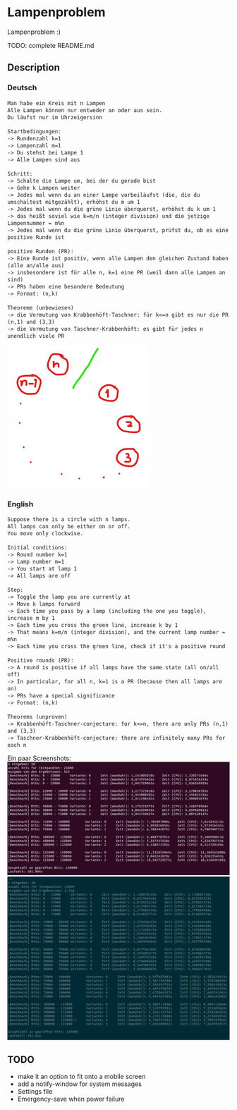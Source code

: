 # Lampenproblem
Lampenproblem :)

TODO: complete README.md

## Description
### Deutsch
```
Man habe ein Kreis mit n Lampen
Alle Lampen können nur entweder an oder aus sein.
Du läufst nur im Uhrzeigersinn

Startbedingungen:
-> Rundenzahl k=1
-> Lampenzahl m=1
-> Du stehst bei Lampe 1
-> Alle Lampen sind aus

Schritt:
-> Schalte die Lampe um, bei der du gerade bist
-> Gehe k Lampen weiter
-> Jedes mal wenn du an einer Lampe vorbeiläufst (die, die du umschaltest mitgezählt), erhöhst du m um 1
-> Jedes mal wenn du die grüne Linie überquerst, erhöhst du k um 1
-> das heißt soviel wie k=m/n (integer division) und die jetzige Lampennummer = m%n
-> Jedes mal wenn du die grüne Linie überquerst, prüfst du, ob es eine positive Runde ist

positive Runden (PR):
-> Eine Runde ist positiv, wenn alle Lampen den gleichen Zustand haben (alle an/alle aus)
-> insbesondere ist für alle n, k=1 eine PR (weil dann alle Lampen an sind)
-> PRs haben eine besondere Bedeutung
-> Format: (n,k)

Theoreme (unbewiesen)
-> die Vermutung von Krabbenhöft-Taschner: für k<=n gibt es nur die PR (n,1) und (3,3)
-> die Vermutung von Taschner-Krabbenhöft: es gibt für jedes n unendlich viele PR
```
![grafik](./readme/Lampenanordnung.png)

### English
```
Suppose there is a circle with n lamps.
All lamps can only be either on or off.
You move only clockwise.

Initial conditions:
-> Round number k=1
-> Lamp number m=1
-> You start at lamp 1
-> All lamps are off

Step:
-> Toggle the lamp you are currently at
-> Move k lamps forward
-> Each time you pass by a lamp (including the one you toggle), increase m by 1
-> Each time you cross the green line, increase k by 1
-> That means k=m/n (integer division), and the current lamp number = m%n
-> Each time you cross the green line, check if it's a positive round

Positive rounds (PR):
-> A round is positive if all lamps have the same state (all on/all off)
-> In particular, for all n, k=1 is a PR (because then all lamps are on)
-> PRs have a special significance
-> Format: (n,k)

Theorems (unproven)
-> Krabbenhöft-Taschner-conjecture: for k<=n, there are only PRs (n,1) and (3,3)
-> Taschner-Krabbenhöft-conjecture: there are infinitely many PRs for each n
```
Ein paar Screenshots:
![grafik](./readme/Screenshot%20from%202024-04-13%2023-43-39.png)
![grafik](./readme/Screenshot%20from%202024-04-14%2018-26-42.png)

## TODO
* make it an option to fit onto a mobile screen
* add a notify-window for system messages
* Settings file
* Emergency-save when power failure

